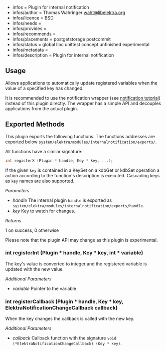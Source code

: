 - infos = Plugin for internal notification
- infos/author = Thomas Wahringer <waht@libelektra.org>
- infos/licence = BSD
- infos/needs =
- infos/provides =
- infos/recommends =
- infos/placements = postgetstorage postcommit
- infos/status = global libc unittest concept unfinished experimental
- infos/metadata =
- infos/description = Plugin for internal notification

## Usage

Allows applications to automatically update registered variables when the value
of a specified key has changed.

It is recommended to use the notification wrapper (see
[notification tutorial](https://www.libelektra.org/tutorials/notifications)) instead of this plugin
directly.
The wrapper has a simple API and decouples applications from the actual plugin.

## Exported Methods

This plugin exports the following functions. The functions addresses are
exported below `system/elektra/modules/internalnotification/exports/`.

All functions have a similar signature:

```C
int registerX (Plugin * handle, Key * key, ...);
```

If the given `key` is contained in a KeySet on a kdbGet or kdbSet operation a
action according to the function's description is executed.
Cascading keys as `key` names are also supported.

*Parameters*

- *handle* The internal plugin `handle` is exported as  		 	
    `system/elektra/modules/internalnotification/exports/handle`.
- *key* Key to watch for changes.

*Returns*

1 on success, 0 otherwise

Please note that the plugin API may change as this plugin is experimental.

### int registerInt (Plugin * handle, Key * key, int * variable)

The key's value is converted to integer and the registered variable is updated
with the new value.

*Additional Parameters*

- *variable* Pointer to the variable

### int registerCallback (Plugin * handle, Key * key, ElektraNotificationChangeCallback callback)

When the key changes the callback is called with the new key.

*Additional Parameters*

- *callback* Callback function with the signature
    `void (*ElektraNotificationChangeCallback) (Key * key)`.
